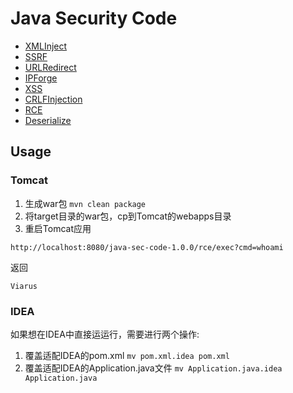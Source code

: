 # Java Security Code


- [XMLInject](https://github.com/JoyChou93/java-sec-code/blob/master/src/main/java/org/joychou/controller/XMLInjection.java)
- [SSRF](https://github.com/JoyChou93/java-sec-code/blob/master/src/main/java/org/joychou/controller/SSRF.java)
- [URLRedirect](https://github.com/JoyChou93/java-sec-code/blob/master/src/main/java/org/joychou/controller/URLRedirect.java)
- [IPForge](https://github.com/JoyChou93/java-sec-code/blob/master/src/main/java/org/joychou/controller/IPForge.java)
- [XSS](https://github.com/JoyChou93/java-sec-code/blob/master/src/main/java/org/joychou/controller/XSS.java)
- [CRLFInjection](https://github.com/JoyChou93/java-sec-code/blob/master/src/main/java/org/joychou/controller/CRLFInjection.java)
- [RCE](https://github.com/JoyChou93/java-sec-code/blob/master/src/main/java/org/joychou/controller/Rce.java)
- [Deserialize](https://github.com/JoyChou93/java-sec-code/blob/master/src/main/java/org/joychou/controller/deserialize.java)

## Usage


### Tomcat

1. 生成war包 `mvn clean package`
2. 将target目录的war包，cp到Tomcat的webapps目录
3. 重启Tomcat应用


```
http://localhost:8080/java-sec-code-1.0.0/rce/exec?cmd=whoami
```
 
返回

``` 
Viarus
```

### IDEA

如果想在IDEA中直接运运行，需要进行两个操作:

1. 覆盖适配IDEA的pom.xml `mv pom.xml.idea pom.xml`
2. 覆盖适配IDEA的Application.java文件 `mv Application.java.idea Application.java`
